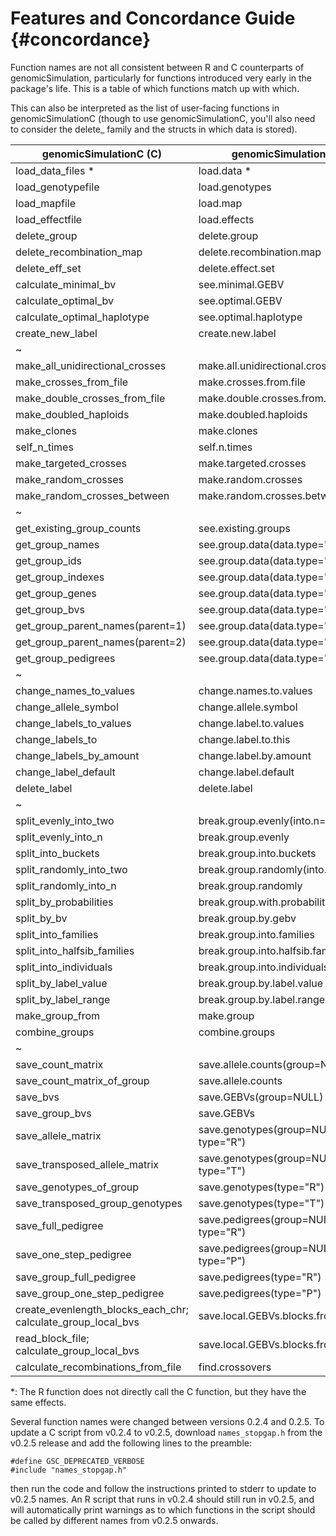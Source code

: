 Features and Concordance Guide 			{#concordance}
=================

Function names are not all consistent between R and C counterparts of genomicSimulation, particularly for functions introduced very early in the package's life. This is a table of which functions match up with which. 

This can also be interpreted as the list of user-facing functions in genomicSimulationC (though to use genomicSimulationC, you'll also need to consider the delete_ family and the structs in which data is stored).

| genomicSimulationC (C) | genomicSimulation (R) |
| ------------- | ------------- |
| load_data_files \* | load.data \* |
| load_genotypefile | load.genotypes |
| load_mapfile | load.map |
| load_effectfile | load.effects |
| delete_group | delete.group | 
| delete_recombination_map | delete.recombination.map |
| delete_eff_set | delete.effect.set |
| calculate_minimal_bv | see.minimal.GEBV |
| calculate_optimal_bv | see.optimal.GEBV |
| calculate_optimal_haplotype | see.optimal.haplotype |
| create_new_label | create.new.label |
| ~ ||
| make_all_unidirectional_crosses | make.all.unidirectional.crosses |
| make_crosses_from_file | make.crosses.from.file |
| make_double_crosses_from_file | make.double.crosses.from.file |
| make_doubled_haploids | make.doubled.haploids |
| make_clones | make.clones |
| self_n_times | self.n.times |
| make_targeted_crosses | make.targeted.crosses |
| make_random_crosses | make.random.crosses |
| make_random_crosses_between | make.random.crosses.between |
| ~ ||
| get_existing_group_counts | see.existing.groups  |
| get_group_names | see.group.data(data.type="N") |
| get_group_ids | see.group.data(data.type="D") |
| get_group_indexes | see.group.data(data.type="X") |
| get_group_genes | see.group.data(data.type="G") |
| get_group_bvs | see.group.data(data.type="B") |
| get_group_parent_names(parent=1) | see.group.data(data.type="P1") |
| get_group_parent_names(parent=2) | see.group.data(data.type="P2") |
| get_group_pedigrees | see.group.data(data.type="ped") |
| ~ ||
| change_names_to_values | change.names.to.values |
| change_allele_symbol | change.allele.symbol | 
| change_labels_to_values | change.label.to.values |
| change_labels_to | change.label.to.this |
| change_labels_by_amount | change.label.by.amount |
| change_label_default | change.label.default |
| delete_label | delete.label | 
| ~ ||
| split_evenly_into_two | break.group.evenly(into.n=2) |
| split_evenly_into_n   | break.group.evenly |
| split_into_buckets  | break.group.into.buckets |
| split_randomly_into_two  | break.group.randomly(into.n=2) |
| split_randomly_into_n  | break.group.randomly |
| split_by_probabilities | break.group.with.probabilities |
| split_by_bv | break.group.by.gebv |
| split_into_families | break.group.into.families |
| split_into_halfsib_families | break.group.into.halfsib.families |
| split_into_individuals | break.group.into.individuals |
| split_by_label_value | break.group.by.label.value |
| split_by_label_range | break.group.by.label.range |
| make_group_from | make.group |
| combine_groups | combine.groups |
| ~ ||
| save_count_matrix | save.allele.counts(group=NULL) |
| save_count_matrix_of_group | save.allele.counts |
| save_bvs | save.GEBVs(group=NULL) |
| save_group_bvs | save.GEBVs |
| save_allele_matrix | save.genotypes(group=NULL, type="R") |
| save_transposed_allele_matrix | save.genotypes(group=NULL,  type="T") |
| save_genotypes_of_group | save.genotypes(type="R") |
| save_transposed_group_genotypes | save.genotypes(type="T") |
| save_full_pedigree | save.pedigrees(group=NULL, type="R") |
| save_one_step_pedigree | save.pedigrees(group=NULL, type="P") |
| save_group_full_pedigree | save.pedigrees(type="R") |
| save_group_one_step_pedigree | save.pedigrees(type="P") |
| create_evenlength_blocks_each_chr; calculate_group_local_bvs | save.local.GEBVs.blocks.from.chrsplit |
| read_block_file; calculate_group_local_bvs | save.local.GEBVs.blocks.from.file |
| calculate_recombinations_from_file | find.crossovers |
 
\*: The R function does not directly call the C function, but they have the same effects.

Several function names were changed between versions 0.2.4 and 0.2.5. To update a C script from v0.2.4 to v0.2.5, download `names_stopgap.h` from the v0.2.5 release and add the following lines to the preamble:

```
#define GSC_DEPRECATED_VERBOSE
#include "names_stopgap.h"
```

then run the code and follow the instructions printed to stderr to update to v0.2.5 names. An R script that runs in v0.2.4 should still run in v0.2.5, and will automatically print warnings as to which functions in the script should be called by different names from v0.2.5 onwards.